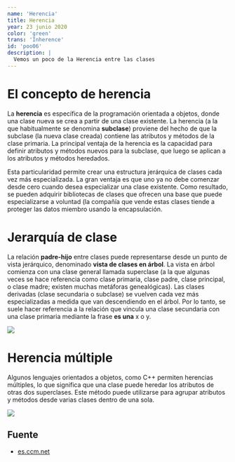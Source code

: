 ```yaml
---
name: 'Herencia'
title: Herencia
year: 23 junio 2020
color: 'green'
trans: 'Inherence'
id: 'poo06'
description: |
  Vemos un poco de la Herencia entre las clases
---
```


# El concepto de herencia

La **herencia** es específica de la programación orientada a objetos, donde una clase nueva se crea a partir de una clase existente. La herencia (a la que habitualmente se denomina **subclase**) proviene del hecho de que la subclase (la nueva clase creada) contiene las atributos y métodos de la clase primaria. La principal ventaja de la herencia es la capacidad para definir atributos y métodos nuevos para la subclase, que luego se aplican a los atributos y métodos heredados.  
  
Esta particularidad permite crear una estructura jerárquica de clases cada vez más especializada. La gran ventaja es que uno ya no debe comenzar desde cero cuando desea especializar una clase existente. Como resultado, se pueden adquirir bibliotecas de clases que ofrecen una base que puede especializarse a voluntad (la compañía que vende estas clases tiende a proteger las datos miembro usando la encapsulación.

# Jerarquía de clase

La relación **padre-hijo** entre clases puede representarse desde un punto de vista jerárquico, denominado **vista de clases en árbol**. La vista en árbol comienza con una clase general llamada superclase (a la que algunas veces se hace referencia como clase primaria, clase padre, clase principal, o clase madre; existen muchas metáforas genealógicas). Las clases derivadas (clase secundaria o subclase) se vuelven cada vez más especializadas a medida que van descendiendo en el árbol. Por lo tanto, se suele hacer referencia a la relación que vincula una clase secundaria con una clase primaria mediante la frase **es una** x o y.

![](https://img-17.ccm2.net/OWEE9Lg8mDuWSbZcV_UZp7O2VhY=/44a281294dae41a69ebf2ad59d3583e1/ccm-encyclopedia/poo-images-animaux.gif)

# Herencia múltiple

Algunos lenguajes orientados a objetos, como C++ permiten herencias múltiples, lo que significa que una clase puede heredar los atributos de otras dos superclases. Este método puede utilizarse para agrupar atributos y métodos desde varias clases dentro de una sola.

![](https://img-17.ccm2.net/43cI4MhDkue9Zi6T93X3jgZjfJU=/371077e3531540d3a11827b96e6f3f78/ccm-encyclopedia/poo-images-animaux2.gif)

## Fuente
- [es.ccm.net](https://es.ccm.net/contents/411-poo-herencia#:~:text=La%20herencia%20es%20espec%C3%ADfica%20de,m%C3%A9todos%20de%20la%20clase%20primaria.)